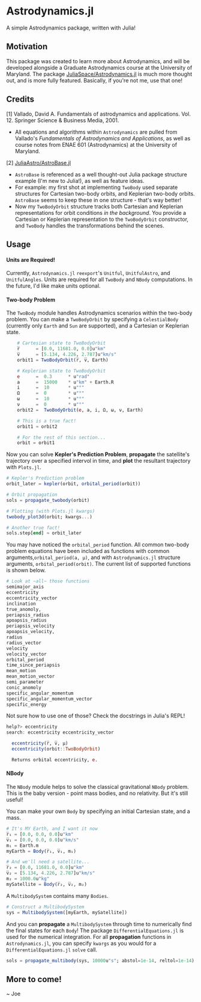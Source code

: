 # Astrodynamics.jl
A simple Astrodynamics package, written with Julia!

## Motivation 

This package was created to learn more about Astrodynamics, and will be developed alongside a Graduate Astrodynamics course at the University of Maryland. The package [JuliaSpace/Astrodynamics.jl](https://github.com/JuliaSpace/Astrodynamics.jl) is much more thought out, and is more fully featured. Basically, if you're not me, use that one!

## Credits

\[1\] Vallado, David A. Fundamentals of astrodynamics and applications. Vol. 12. Springer Science & Business Media, 2001.
* All equations and algorithms within `Astrodynamics` are pulled from Vallado's _Fundamentals of Astrodynamics and Applications_, as well as course notes from ENAE 601 (Astrodynamics) at the University of Maryland.

\[2\] [JuliaAstro/AstroBase.jl](https://github.com/JuliaAstro/AstroBase.jl)
* `AstroBase` is referenced as a well thought-out Julia package structure example (I'm new to Julia!), as well as feature ideas.
* For example: my first shot at implementing `TwoBody` used separate structures for Cartesian two-body orbits, and Keplerian two-body orbits. `AstroBase` seems to keep these in one structure - that's way better! 
* Now my `TwoBodyOrbit` structure tracks both Cartesian and Keplerian representations for orbit conditions _in the background_. You provide a Cartesian or Keplerian representation to the `TwoBodyOrbit` constructor, and `TwoBody` handles the transformations behind the scenes.

## Usage

#### Units are Required!

Currently, `Astrodynamics.jl` `reexport`'s `Unitful`, `UnitfulAstro`, and `UnitfulAngles`. Units are required for all `TwoBody` and `NBody` computations. In the future, I'd like make units optional.

#### Two-body Problem

The `TwoBody` module handles Astrodynamics scenarios within the two-body problem. You can make a `TwoBodyOrbit` by specifying a `CelestialBody` (currently only `Earth` and `Sun` are supported), and a Cartesian or Keplerian state.

```Julia
    # Cartesian state to TwoBodyOrbit
    r̅      = [0.0, 11681.0, 0.0]u"km"
    v̅      = [5.134, 4.226, 2.787]u"km/s"
    orbit1 = TwoBodyOrbit(r̅, v̅, Earth)

    # Keplerian state to TwoBodyOrbit
    e      =  0.3      * u"rad"
    a      =  15000    * u"km" + Earth.R
    i      =  10       * u"°"
    Ω      =  0        * u"°"
    ω      =  10       * u"°"
    ν      =  0        * u"°"
    orbit2 =  TwoBodyOrbit(e, a, i, Ω, ω, ν, Earth)

    # This is a true fact!
    orbit1 ≈ orbit2

    # For the rest of this section...
    orbit = orbit1
```

Now you can solve __Kepler's Prediction Problem__,  __propagate__ the satellite's trajectory over a specified intervol in time, and __plot__ the resultant trajectory with `Plots.jl`.

```Julia
# Kepler's Prediction problem
orbit_later = kepler(orbit, orbital_period(orbit))

# Orbit propagation
sols = propagate_twobody(orbit)

# Plotting (with Plots.jl kwargs)
twobody_plot3d(orbit; kwargs...)

# Another true fact!
sols.step[end] ≈ orbit_later
```

You may have noticed the `orbital_period` function. All common two-body problem equations have been included as functions with common arguments,`orbital_period(a, μ)`, and with `Astrodynamics.jl` structure arguments, `orbital_period(orbit)`. The current list of supported functions is shown below.

```Julia
# Look at ~all~ those functions
semimajor_axis
eccentricity
eccentricity_vector
inclination
true_anomoly, 
periapsis_radius
apoapsis_radius
periapsis_velocity
apoapsis_velocity,      
radius
radius_vector 
velocity
velocity_vector
orbital_period
time_since_periapsis
mean_motion
mean_motion_vector
semi_parameter
conic_anomoly
specific_angular_momentum
specific_angular_momentum_vector
specific_energy
```

Not sure how to use one of those? Check the docstrings in Julia's REPL!

```Julia
help?> eccentricity
search: eccentricity eccentricity_vector

  eccentricity(r̅, v̅, μ)
  eccentricity(orbit::TwoBodyOrbit)

  Returns orbital eccentricity, e.
```

#### NBody

The `NBody` module helps to solve the classical gravitational `NBody` problem. This is the baby version - point mass bodies, and no relativity. But it's still useful!

You can make your own `Body` by specifying an initial Cartesian state, and a mass.

```Julia
# It's MY Earth, and I want it now
r̅₁ = [0.0, 0.0, 0.0]u"km"
v̅₁ = [0.0, 0.0, 0.0]u"km/s"
m₁ = Earth.m
myEarth = Body(r̅₁, v̅₁, m₁)

# And we'll need a satellite...
r̅₂ = [0.0, 11681.0, 0.0]u"km"
v̅₂ = [5.134, 4.226, 2.787]u"km/s"
m₂ = 1000.0u"kg"
mySatellite = Body(r̅₂, v̅₂, m₂)
```

A `MultibodySystem` contains many `Bodies`.

```Julia
# Construct a MultibodySystem
sys = MultibodySystem([myEarth, mySatellite])
```

And you can __propagate__ a `MultibodySystem` through time to numerically find the final states for each `Body`! The package `DifferentialEquations.jl` is used for the numerical integration. For all __propagation__ functions in `Astrodynamics.jl`, you can specify `kwargs` as you would for a `DifferentialEquations.jl` `solve` call.

```Julia
sols = propagate_multibody(sys, 10000u"s"; abstol=1e-14, reltol=1e-14)
```

## More to come!

~ Joe



